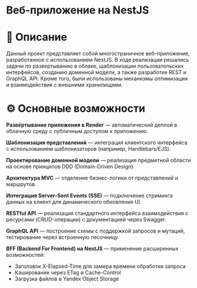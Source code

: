 
# Веб-приложение на NestJS

# 📌 Описание

Данный проект представляет собой многостраничное веб-приложение, разработанное с использованием NestJS. В ходе реализации решались задачи по развертыванию в облаке, шаблонизации пользовательских интерфейсов, созданию доменной модели, а также разработке REST и GraphQL API. Кроме того, были использованы механизмы оптимизации и взаимодействия с внешними хранилищами.

# ⚙️ Основные возможности

**Развёртывание приложения в Render** — автоматический деплой в облачную среду с публичным доступом к приложению.

**Шаблонизация представлений** — интеграция клиентского интерфейса с использованием шаблонизаторов (например, Handlebars/EJS).

**Проектирование доменной модели** — реализация предметной области на основе принципов DDD (Domain-Driven Design).

**Архитектура MVC** — отделение бизнес-логики от представлений и маршрутов.

**Интеграция Server-Sent Events (SSE)** — подключение стриминга данных на клиент для динамического обновления UI.

**RESTful API** — реализация стандартного интерфейса взаимодействия с ресурсами (CRUD-операции) с документацией через Swagger.

**GraphQL API** — построение схемы с поддержкой запросов и мутаций, тестирование через встроенную песочницу.

**BFF (Backend For Frontend) на NestJS** — применение расширенных возможностей:
- Заголовок X-Elapsed-Time для замера времени обработки запроса
- Кэширование через ETag и Cache-Control
- Загрузка файлов в Yandex Object Storage
